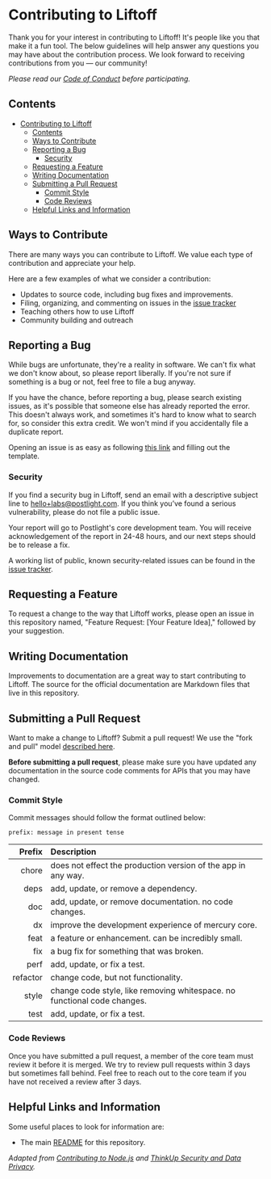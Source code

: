 # Contributing to Liftoff

Thank you for your interest in contributing to Liftoff!
It's people like you that make it a fun tool. The below guidelines will help
answer any questions you may have about the contribution process. We look
forward to receiving contributions from you — our community!

_Please read our [Code of Conduct](./CODE_OF_CONDUCT.md) before participating._

## Contents

- [Contributing to Liftoff](#contributing-to-liftoff)
  - [Contents](#contents)
  - [Ways to Contribute](#ways-to-contribute)
  - [Reporting a Bug](#reporting-a-bug)
    - [Security](#security)
  - [Requesting a Feature](#requesting-a-feature)
  - [Writing Documentation](#writing-documentation)
  - [Submitting a Pull Request](#submitting-a-pull-request)
    - [Commit Style](#commit-style)
    - [Code Reviews](#code-reviews)
  - [Helpful Links and Information](#helpful-links-and-information)

## Ways to Contribute

There are many ways you can contribute to Liftoff. We
value each type of contribution and appreciate your help.

Here are a few examples of what we consider a contribution:

- Updates to source code, including bug fixes and improvements.
- Filing, organizing, and commenting on issues in the [issue tracker](https://github.com/postlight/liftoff/issues)
- Teaching others how to use Liftoff
- Community building and outreach

## Reporting a Bug

While bugs are unfortunate, they're a reality in software. We can't fix what we
don't know about, so please report liberally. If you're not sure if something is
a bug or not, feel free to file a bug anyway.

If you have the chance, before reporting a bug, please search existing issues,
as it's possible that someone else has already reported the error. This doesn't
always work, and sometimes it's hard to know what to search for, so consider
this extra credit. We won't mind if you accidentally file a duplicate report.

Opening an issue is as easy as following [this link](https://github.com/postlight/liftoff/issues/new)
and filling out the template.

### Security

If you find a security bug in Liftoff, send an email with a descriptive subject line
to [hello+labs@postlight.com](mailto:hello+labs@postlight.com). If you think
you’ve found a serious vulnerability, please do not file a public issue.

Your report will go to Postlight's core development team. You will receive
acknowledgement of the report in 24-48 hours, and our next steps should be to
release a fix.

A working list of public, known security-related issues can be found in the
[issue tracker](https://github.com/postlight/liftoff/issues?q=is%3Aopen+is%3Aissue+label%3Asecurity).

## Requesting a Feature

To request a change to the way that Liftoff works,
please open an issue in this repository named, "Feature Request: [Your Feature
Idea]," followed by your suggestion.

## Writing Documentation

Improvements to documentation are a great way to start contributing to Liftoff. The source for the official documentation are
Markdown files that live in this repository.

## Submitting a Pull Request

Want to make a change to Liftoff? Submit a pull
request! We use the "fork and pull" model [described
here](https://help.github.com/articles/creating-a-pull-request-from-a-fork).

**Before submitting a pull request**, please make sure you have updated any
documentation in the source code comments for APIs that you may have changed.

### Commit Style

Commit messages should follow the format outlined below:

`prefix: message in present tense`

|   Prefix | Description                                                              |
| -------: | :----------------------------------------------------------------------- |
|    chore | does not effect the production version of the app in any way.            |
|     deps | add, update, or remove a dependency.                                     |
|      doc | add, update, or remove documentation. no code changes.                   |
|       dx | improve the development experience of mercury core.                      |
|     feat | a feature or enhancement. can be incredibly small.                       |
|      fix | a bug fix for something that was broken.                                 |
|     perf | add, update, or fix a test.                                              |
| refactor | change code, but not functionality.                                      |
|    style | change code style, like removing whitespace. no functional code changes. |
|     test | add, update, or fix a test.                                              |

### Code Reviews

Once you have submitted a pull request, a member of the core team must review it
before it is merged. We try to review pull requests within 3 days but sometimes
fall behind. Feel free to reach out to the core team if you have not received a review after 3 days.

## Helpful Links and Information

Some useful places to look for information are:

- The main [README](./README.md) for this repository.

_Adapted from [Contributing to Node.js](https://github.com/nodejs/node/blob/master/CONTRIBUTING.md)
and [ThinkUp Security and Data Privacy](http://thinkup.readthedocs.io/en/latest/install/security.html#thinkup-security-and-data-privacy)._
